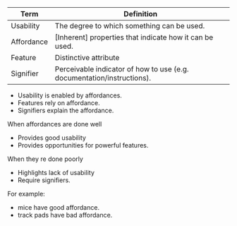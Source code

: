 | Term       | Definition                                                             |
| ---------- | ---------------------------------------------------------------------- |
| Usability  | The degree to which something can be used.                             |
| Affordance | \[Inherent\] properties that indicate how it can be used.              |
| Feature    | Distinctive attribute                                                  |
| Signifier  | Perceivable indicator of how to use (e.g. documentation/instructions). |
- Usability is enabled by affordances.
- Features rely on affordance.
- Signifiers explain the affordance.

When affordances are done well
- Provides good usability
- Provides opportunities for powerful features.

When they re done poorly
- Highlights lack of usability
- Require signifiers.

For example:
- mice have good affordance.
- track pads have bad affordance.